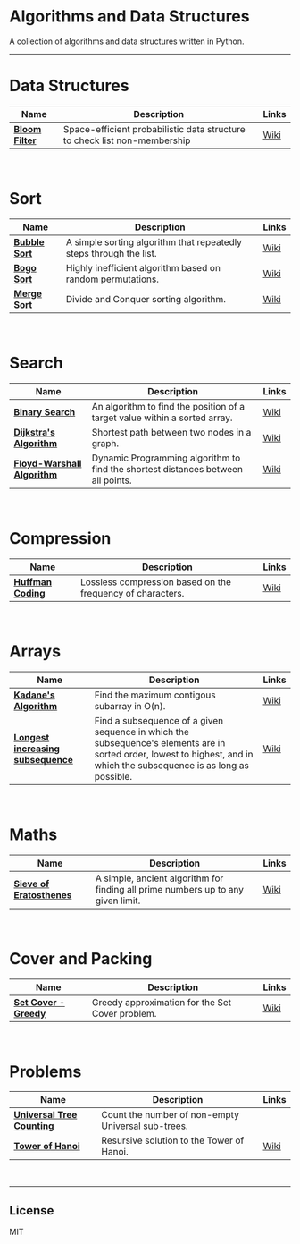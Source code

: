 # Algorithms and Data Structures

A collection of algorithms and data structures written in Python.

---
# Data Structures

| Name  | Description  | Links  |
|---|---|---|
| **[Bloom Filter](https://github.com/Samalot/python-practice/blob/master/Data%20Structures/Bloom_Filter.py)** | Space-efficient probabilistic data structure to check list non-membership | [Wiki](https://en.wikipedia.org/wiki/Bloom_filter) |

&nbsp;

# Sort

| Name  | Description  | Links  |
|---|---|---|
| **[Bubble Sort](https://github.com/Samalot/python-practice/blob/master/Sort/Bubble_Sort.py)** | A simple sorting algorithm that repeatedly steps through the list. | [Wiki](https://en.wikipedia.org/wiki/Bubble_sort) |
| **[Bogo Sort](https://github.com/Samalot/python-practice/blob/master/Sort/Bogo_Sort.py)** | Highly inefficient algorithm based on random permutations. | [Wiki](https://en.wikipedia.org/wiki/Bogosort)  |
| **[Merge Sort](https://github.com/Samalot/python-practice/blob/master/Sort/Merge_Sort.py)** | Divide and Conquer sorting algorithm. | [Wiki](https://en.wikipedia.org/wiki/Merge_sort) |
  
&nbsp;
  
# Search

| Name  | Description  | Links  |
|---|---|---|
| **[Binary Search](https://github.com/Samalot/python-practice/blob/master/Search/Binary_Search.py)** | An algorithm to find the position of a target value within a sorted array. | [Wiki](https://en.wikipedia.org/wiki/Binary_search_algorithm) |
| **[Dijkstra's Algorithm](https://github.com/Samalot/python-practice/blob/master/Search/Dijkstra.py)** | Shortest path between two nodes in a graph. | [Wiki](https://en.wikipedia.org/wiki/Dijkstra%27s_algorithm) |
| **[Floyd-Warshall Algorithm](https://github.com/Samalot/python-practice/blob/master/Search/Floyd_Warshall.py)** | Dynamic Programming algorithm to find the shortest distances between all points. | [Wiki](https://en.wikipedia.org/wiki/Floyd%E2%80%93Warshall_algorithm) |
  
&nbsp;
  
# Compression

| Name  | Description  | Links  |
|---|---|---|
| **[Huffman Coding](https://github.com/Samalot/python-practice/blob/master/Compression/Huffman.py)** | Lossless compression based on the frequency of characters. | [Wiki](https://en.wikipedia.org/wiki/Huffman_coding) |

&nbsp;

# Arrays

| Name  | Description  | Links  |
|---|---|---|
| **[Kadane's Algorithm](https://github.com/Samalot/python-practice/blob/master/Arrays/Kadane.py)** | Find the maximum contigous subarray in O(n). | [Wiki](https://en.wikipedia.org/wiki/Maximum_subarray_problem) |
| **[Longest increasing subsequence](https://github.com/Samalot/python-practice/blob/master/Arrays/Longest_Increasing_Subsequence.py)** | Find a subsequence of a given sequence in which the subsequence's elements are in sorted order, lowest to highest, and in which the subsequence is as long as possible. | [Wiki](https://en.wikipedia.org/wiki/Longest_increasing_subsequence) |

&nbsp;

# Maths

| Name  | Description  | Links  |
|---|---|---|
| **[Sieve of Eratosthenes](https://github.com/Samalot/python-practice/blob/master/Maths/Sieve_of_Eratosthenes.py)** | A simple, ancient algorithm for finding all prime numbers up to any given limit. | [Wiki](https://en.wikipedia.org/wiki/Sieve_of_Eratosthenes) |

&nbsp;

# Cover and Packing

| Name  | Description  | Links  |
|---|---|---|
| **[Set Cover - Greedy](https://github.com/Samalot/python-practice/blob/master/Cover%20and%20Packing/Set_Cover_Greedy.py)** | Greedy approximation for the Set Cover problem. | [Wiki](https://en.wikipedia.org/wiki/Set_cover_problem) |

&nbsp;

# Problems

| Name  | Description  | Links  |
|---|---|---|
| **[Universal Tree Counting](https://github.com/Samalot/Algorithms-and-Data-Structures/blob/master/Problems/Unival_Tree_Counting.py)** | Count the number of non-empty Universal sub-trees. |  |
| **[Tower of Hanoi](https://github.com/Samalot/Algorithms-and-Data-Structures/blob/master/Problems/Tower_of_Hanoi.py)** | Resursive solution to the Tower of Hanoi. | [Wiki](https://en.wikipedia.org/wiki/Tower_of_Hanoi) |

&nbsp;

---
License
----

MIT
